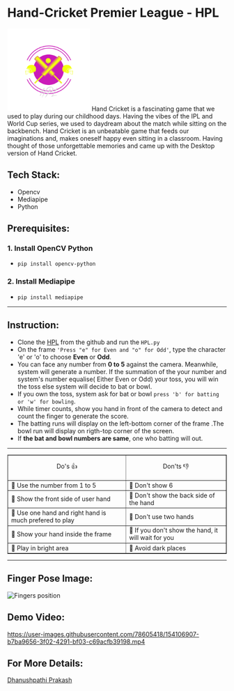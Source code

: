 # Hand-Cricket Premier League - HPL 
<img src="https://github.com/DhanushpathiPrakash/Hand-Cricket-Using-Python/blob/main/HPL.png" width="190" height="190">
Hand Cricket is a fascinating game that we used to play during our childhood days. Having the vibes of the IPL and World Cup series, we used to daydream about the match while sitting on the backbench. Hand Cricket is an unbeatable game that feeds our imaginations and, makes oneself happy even sitting in a classroom. Having thought of those unforgettable memories and came up with the Desktop version of Hand Cricket.

## Tech Stack:
- Opencv
- Mediapipe
- Python

## Prerequisites:
### 1. Install OpenCV Python
  - `pip install opencv-python`
### 2. Install Mediapipe
  - `pip install mediapipe`

<hr>

## Instruction:
  - Clone the [HPL](https://github.com/DhanushpathiPrakash/Hand-Cricket-Using-Python) from the github and run the `HPL.py`
  - On the frame ``'Press "e" for Even and "o" for Odd'``, type the character 'e' or 'o' to choose **Even** or **Odd**.
  - You can face any number from **0 to 5** against the camera. Meanwhile, system will generate a number. If the summation of the your number and system's number equalise( Either Even or Odd) your toss, you will win the toss else system will decide to bat or bowl.
  - If you own the toss, system ask for bat or bowl `press 'b' for batting or 'w' for bowling`.
  - While timer counts, show you hand in front of the camera to detect and count the finger to generate the score.
  - The batting runs will display on the left-bottom corner of the frame .The bowl run will display on rigth-top corner of the screen.
  - If **the bat and bowl numbers are same**, one who batting will out.

<hr>


<table border=1>
  <tr>
    <td><p align="center">Do's 👍</p></td>
    <td><p align="center">Don'ts 👎</p></td>
  </tr>
  <tr>
    <td>🤜 Use the number from 1 to 5</td>
    <td>🤜 Don't show 6</td>
  </tr>
  <tr>
    <td>🤜 Show the front side of user hand</td>
    <td>🤜 Don't show the back side of the hand</td>
  </tr>
  <tr>
    <td>🤜 Use one hand and right hand is much prefered to play </td>
    <td>🤜 Don't use two hands</td>
  </tr>
  <tr>
    <td>🤜 Show your hand inside the frame</td>
    <td>🤜 If you don't show the hand, it will wait for you</td>
  </tr>
  <tr>
    <td>🤜 Play in bright area</td>
    <td>🤜 Avoid dark places</td>
  </tr>
</table>

<hr>

## Finger Pose Image:

![Fingers position](https://user-images.githubusercontent.com/64604283/154222295-b7e88f2c-f7d5-4a43-8ec3-ff65e1d0a89e.jpg)

## Demo Video:









https://user-images.githubusercontent.com/78605418/154106907-b7ba9656-3f02-4291-bf03-c69acfb39198.mp4

## For More Details:

[Dhanushpathi Prakash](https://www.linkedin.com/in/dhanushpathi-prakash-9296b71a1/)














